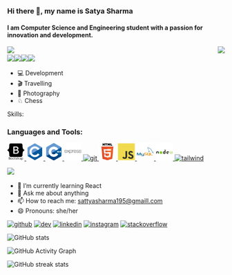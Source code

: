 ### Hi there 👋, my name is Satya Sharma

#### I am Computer Science and Engineering student with a passion for innovation and development.

<img height=200 src="https://i.gifer.com/39Cg.gif"/><img height=200 align="right" src="https://res.cloudinary.com/practicaldev/image/fetch/s--2bZIjPGC--/c_limit%2Cf_auto%2Cfl_progressive%2Cq_66%2Cw_880/https://dev-to-uploads.s3.amazonaws.com/i/d4tvukbt5mra37cvwklk.gif"/>
<br>
<img height=150 src="https://miro.medium.com/max/1400/1*qdAW1TjCN57h1lbuuzvchg.gif"/><img height=150 src="https://cdn.dribbble.com/users/1434359/screenshots/3773763/flight-illustration2.gif" /><img height=150 src="https://2.bp.blogspot.com/-Z8CW8HpAVyk/WE0MX_dlOtI/AAAAAAAEf4M/H_W8VajNtDMXx-YP-9ll4DOtT-PZVE9rQCLcB/s1600/AW323194_00.gif" /><img height=150 src="https://th.bing.com/th/id/R.78e4f62c63997de01628913350b45071?rik=qpR1HJw7jHK0jA&riu=http%3a%2f%2fwww.animated-gifs.fr%2fcategory_leisure%2fgames-chess%2f04719351.gif&ehk=HCh0W3TmRVy6uRmwaOOPgJ02yoRCNsYv2MBwOaL1oZ8%3d&risl=&pid=ImgRaw&r=0" />

- 💻 Development<br>
- 🎬 Travelling<br>
- 📸 Photography<br>
- ♘ Chess

Skills: <h3 align="left">Languages and Tools:</h3> <p align="left"> <a href="https://getbootstrap.com" target="_blank" rel="noreferrer"> <img src="https://raw.githubusercontent.com/devicons/devicon/master/icons/bootstrap/bootstrap-plain-wordmark.svg" alt="bootstrap" width="40" height="40"/> </a> <a href="https://www.cprogramming.com/" target="_blank" rel="noreferrer"> <img src="https://raw.githubusercontent.com/devicons/devicon/master/icons/c/c-original.svg" alt="c" width="40" height="40"/> </a> <a href="https://www.w3schools.com/cpp/" target="_blank" rel="noreferrer"> <img src="https://raw.githubusercontent.com/devicons/devicon/master/icons/cplusplus/cplusplus-original.svg" alt="cplusplus" width="40" height="40"/> </a> <a href="https://www.w3schools.com/css/" target="_blank" rel="noreferrer"> <img src="https://raw.githubusercontent.com/devicons/devicon/master/icons/express/express-original-wordmark.svg" alt="express" width="40" height="40"/> </a> <a href="https://www.figma.com/" target="_blank" rel="noreferrer"> <img src="https://www.vectorlogo.zone/logos/git-scm/git-scm-icon.svg" alt="git" width="40" height="40"/> </a> <a href="https://www.w3.org/html/" target="_blank" rel="noreferrer"> <img src="https://raw.githubusercontent.com/devicons/devicon/master/icons/html5/html5-original-wordmark.svg" alt="html5" width="40" height="40"/> </a> <a href="https://developer.mozilla.org/en-US/docs/Web/JavaScript" target="_blank" rel="noreferrer"> <img src="https://raw.githubusercontent.com/devicons/devicon/master/icons/javascript/javascript-original.svg" alt="javascript" width="40" height="40"/> </a> <a href="https://www.mongodb.com/" target="_blank" rel="noreferrer"> <img src="https://raw.githubusercontent.com/devicons/devicon/master/icons/mysql/mysql-original-wordmark.svg" alt="mysql" width="40" height="40"/> </a> <a href="https://nodejs.org" target="_blank" rel="noreferrer"> <img src="https://raw.githubusercontent.com/devicons/devicon/master/icons/nodejs/nodejs-original-wordmark.svg" alt="nodejs" width="40" height="40"/> </a> <a href="https://www.php.net" target="_blank" rel="noreferrer"> <a href="https://tailwindcss.com/" target="_blank" rel="noreferrer"> <img src="https://www.vectorlogo.zone/logos/tailwindcss/tailwindcss-icon.svg" alt="tailwind" width="40" height="40"/> </a> </p>
<a href="https://visitcount.itsvg.in">
<img src="https://visitcount.itsvg.in/api?id=sattya19&label=Profile%20Views&icon=1&pretty=false" />
</a>

- 🌱 I’m currently learning React
- 💬 Ask me about anything
- 📫 How to reach me: sattyasharma195@gmaill.com
- 😄 Pronouns: she/her

[<img src='https://cdn.jsdelivr.net/npm/simple-icons@3.0.1/icons/github.svg' alt='github' height='40'>](https://github.com/sattya19) [<img src='https://cdn.jsdelivr.net/npm/simple-icons@3.0.1/icons/dev-dot-to.svg' alt='dev' height='40'>](https://dev.to/https://dev.to/sattya19) [<img src='https://cdn.jsdelivr.net/npm/simple-icons@3.0.1/icons/linkedin.svg' alt='linkedin' height='40'>](https://www.linkedin.com/in/satya-sharma-59bba6216/) [<img src='https://cdn.jsdelivr.net/npm/simple-icons@3.0.1/icons/instagram.svg' alt='instagram' height='40'>](https://www.instagram.com/https://www.instagram.com/satyaa_sharma_/) [<img src='https://cdn.jsdelivr.net/npm/simple-icons@3.0.1/icons/stackoverflow.svg' alt='stackoverflow' height='40'>](https://stackoverflow.com/users/https://stackoverflow.com/users/16183949/satya-sharma)

![GitHub stats](https://github-readme-stats.vercel.app/api?username=sattya19&show_icons=true&count_private=true)

![GitHub Activity Graph](https://activity-graph.herokuapp.com/graph?username=sattya19)

![GitHub streak stats](https://streak-stats.demolab.com/?user=sattya19)
